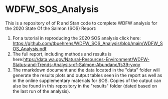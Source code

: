 # WDFW_SOS_Analysis
This is a repository of of R and Stan code to complete WDFW analysis for the 2020 State Of the Salmon (SOS) Report:
1. For a tutorial in reproducing the 2020 SOS analysis click here: https://github.com/tbuehrens/WDFW_SOS_Analysis/blob/main/WDFW_SOS_Analysis.pdf
2. The full report, including methods and results is here:https://data.wa.gov/Natural-Resources-Environment/WDFW-Status-and-Trends-Analysis-of-Salmon-Abundanc/fs39-yvqy
3. The rmarkdown document and the data located in the "data" folder will generate the results plots and output tables seen in the report as well as in the online supplementary materials for SOS. Copies of the output can also be found in this repository in the "results" folder (dated based on the last run of the analysis).
